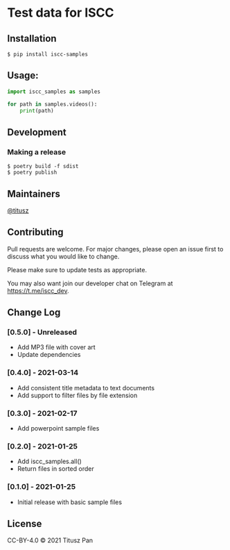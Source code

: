 # Test data for ISCC


## Installation

```console
$ pip install iscc-samples
```

## Usage:
```python
import iscc_samples as samples

for path in samples.videos():
    print(path)
```

## Development

### Making a release

```console
$ poetry build -f sdist
$ poetry publish
```


## Maintainers

[@titusz](https://github.com/titusz)

## Contributing

Pull requests are welcome. For major changes, please open an issue first to discuss what you would like to change.

Please make sure to update tests as appropriate.

You may also want join our developer chat on Telegram at <https://t.me/iscc_dev>.


## Change Log

### [0.5.0] - Unreleased
- Add MP3 file with cover art
- Update dependencies


### [0.4.0] - 2021-03-14
- Add consistent title metadata to text documents
- Add support to filter files by file extension

### [0.3.0] - 2021-02-17
- Add powerpoint sample files

### [0.2.0] - 2021-01-25

- Add iscc_samples.all()
- Return files in sorted order

### [0.1.0] - 2021-01-25

- Initial release with basic sample files

## License

CC-BY-4.0 © 2021 Titusz Pan
